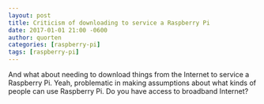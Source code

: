 ```yaml
---
layout: post
title: Criticism of downloading to service a Raspberry Pi
date: 2017-01-01 21:00 -0600
author: quorten
categories: [raspberry-pi]
tags: [raspberry-pi]
---
```


And what about needing to download things from the Internet to service
a Raspberry Pi.  Yeah, problematic in making assumptions about what
kinds of people can use Raspberry Pi.  Do you have access to broadband
Internet?
